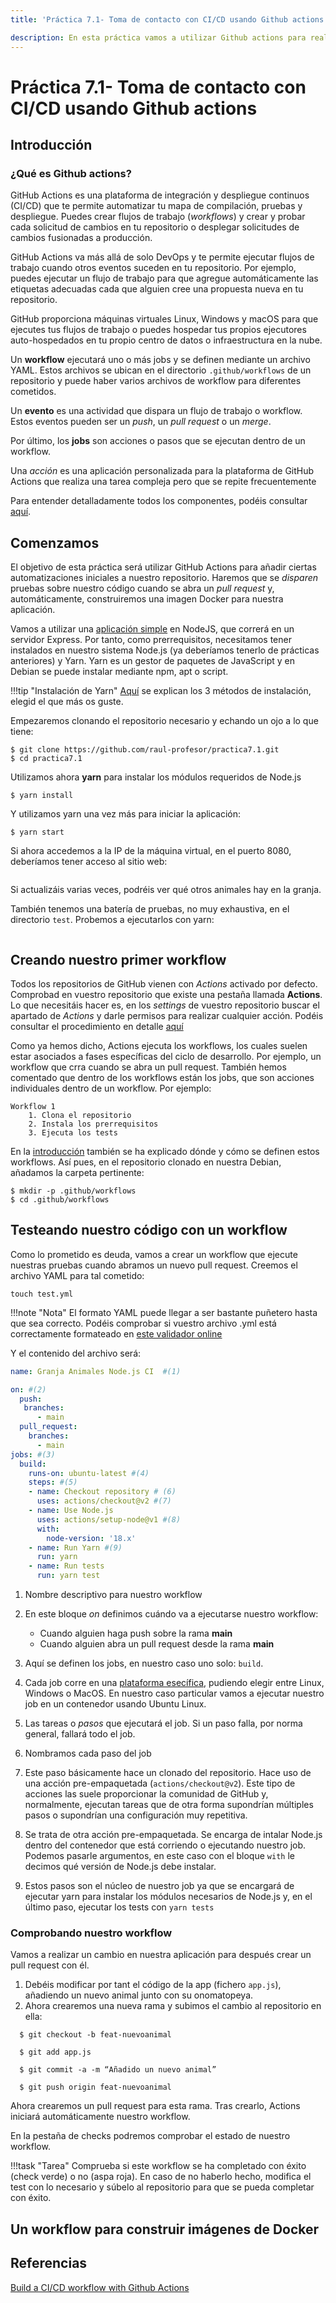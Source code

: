 ```yaml
---
title: 'Práctica 7.1- Toma de contacto con CI/CD usando Github actions'

description: En esta práctica vamos a utilizar Github actions para realizar una serie de test unitarios a una aplicación en NodeJS, al crearse un pull request. Tras ello, al realizar el merge del pull request con la rama main, se construirá una imagen Docker de la aplicación que se subirá tanto a Docker Hub como a Github container registry.
---
```


# Práctica 7.1- Toma de contacto con CI/CD usando Github actions

## Introducción

### ¿Qué es Github actions?

GitHub Actions es una plataforma de integración y despliegue continuos (CI/CD) que te permite automatizar tu mapa de compilación, pruebas y despliegue. Puedes crear flujos de trabajo (*workflows*) y crear y probar cada solicitud de cambios en tu repositorio o desplegar solicitudes de cambios fusionadas a producción.

GitHub Actions va más allá de solo DevOps y te permite ejecutar flujos de trabajo cuando otros eventos suceden en tu repositorio. Por ejemplo, puedes ejecutar un flujo de trabajo para que agregue automáticamente las etiquetas adecuadas cada que alguien cree una propuesta nueva en tu repositorio.

GitHub proporciona máquinas virtuales Linux, Windows y macOS para que ejecutes tus flujos de trabajo o puedes hospedar tus propios ejecutores auto-hospedados en tu propio centro de datos o infraestructura en la nube.

Un **workflow** ejecutará uno o más jobs y se definen mediante un archivo YAML. Estos archivos se ubican en el directorio `.github/workflows` de un repositorio y puede haber varios archivos de workflow para diferentes cometidos.

Un **evento** es una actividad que dispara un flujo de trabajo o workflow. Estos eventos pueden ser un *push*, un *pull request* o un *merge*.

Por último, los **jobs** son acciones o pasos que se ejecutan dentro de un workflow.

Una *acción* es una aplicación personalizada para la plataforma de GitHub Actions que realiza una tarea compleja pero que se repite frecuentemente

Para entender detalladamente todos los componentes, podéis consultar [aquí](https://docs.github.com/es/actions/learn-github-actions/understanding-github-actions).

## Comenzamos

El objetivo de esta práctica será utilizar GitHub Actions para añadir ciertas automatizaciones iniciales a nuestro repositorio. Haremos que se *disparen* pruebas sobre nuestro código cuando se abra un *pull request* y, automáticamente, construiremos una imagen Docker para nuestra aplicación.

Vamos a utilizar una [aplicación simple](https://github.com/jamtur01/animal-farm-nodejs) en NodeJS, que correrá en un servidor Express. Por tanto, como prerrequisitos, necesitamos tener instalados en nuestro sistema Node.js (ya deberíamos tenerlo de prácticas anteriores) y Yarn. Yarn es un gestor de paquetes de JavaScript y en Debian se puede instalar mediante npm, apt o script. 

!!!tip "Instalación de Yarn"
    [Aquí](https://kifarunix.com/install-yarn-on-debian-11/) se explican los 3 métodos de instalación, elegid el que más os guste.


Empezaremos clonando el repositorio necesario y echando un ojo a lo que tiene:

```console
$ git clone https://github.com/raul-profesor/practica7.1.git
$ cd practica7.1
```

Utilizamos ahora **yarn** para instalar los módulos requeridos de Node.js

```console
$ yarn install
```

Y utilizamos yarn una vez más para iniciar la aplicación:

```console
$ yarn start
```

Si ahora accedemos a la IP de la máquina virtual, en el puerto 8080, deberíamos tener acceso al sitio web:

![]()

Si actualizáis varias veces, podréis ver qué otros animales hay en la granja. 

También tenemos una batería de pruebas, no muy exhaustiva, en el directorio `test`. Probemos a ejecutarlos con yarn:

![]()


## Creando nuestro primer workflow

Todos los repositorios de GitHub vienen con *Actions* activado por defecto. Comprobad en vuestro repositorio que existe una pestaña llamada **Actions**. Lo que necesitáis hacer es, en los *settings* de vuestro repositorio buscar el apartado de *Actions* y darle permisos para realizar cualquier acción. Podéis consultar el procedimiento en detalle [aquí](https://docs.github.com/es/repositories/managing-your-repositorys-settings-and-features/enabling-features-for-your-repository/managing-github-actions-settings-for-a-repository)

Como ya hemos dicho, Actions ejecuta los workflows, los cuales suelen estar asociados a fases específicas del ciclo de desarrollo. Por ejemplo, un workflow que crra cuando se abra un pull request. También hemos comentado que dentro de los workflows están los jobs, que son acciones individuales dentro de un workflow. Por ejemplo:

```
Workflow 1
    1. Clona el repositorio
    2. Instala los prerrequisitos
    3. Ejecuta los tests
```
En la [introducción](P7.1.md#que-es-github-actions) también se ha explicado dónde y cómo se definen estos workflows. Así pues, en el repositorio clonado en nuestra Debian, añadamos la carpeta pertinente:

```console
$ mkdir -p .github/workflows
$ cd .github/workflows
```
## Testeando nuestro código con un workflow

Como lo prometido es deuda, vamos a crear un workflow que ejecute nuestras pruebas cuando abramos un nuevo pull request. Creemos el archivo YAML para tal cometido:

```console
touch test.yml
```

!!!note "Nota"
    El formato YAML puede llegar a ser bastante puñetero hasta que sea correcto. Podéis comprobar si vuestro archivo .yml está correctamente formateado en [este validador online](https://www.yamllint.com/) 

Y el contenido del archivo será:

```yaml
name: Granja Animales Node.js CI  #(1)

on: #(2)
  push:
   branches:
      - main
  pull_request:
    branches:
      - main
jobs: #(3)
  build:
    runs-on: ubuntu-latest #(4)
    steps: #(5)
    - name: Checkout repository # (6)
      uses: actions/checkout@v2 #(7)
    - name: Use Node.js
      uses: actions/setup-node@v1 #(8)
      with:
        node-version: '18.x'
    - name: Run Yarn #(9)
      run: yarn
    - name: Run tests
      run: yarn test

```

1. Nombre descriptivo para nuestro workflow
2. En este bloque *on* definimos cuándo va a ejecutarse nuestro workflow:
     + Cuando alguien haga push sobre la rama **main**
     + Cuando alguien abra un pull request desde la rama **main**

3. Aquí se definen los jobs, en nuestro caso uno solo: `build`. 
4. Cada job corre en una [plataforma esecífica](https://docs.github.com/en/actions/using-workflows/workflow-syntax-for-github-actions#jobsjob_idruns-on), pudiendo elegir entre Linux, Windows o MacOS. En nuestro caso particular vamos a ejecutar nuestro job en un contenedor usando Ubuntu Linux.
5. Las tareas o *pasos* que ejecutará el job. Si un paso falla, por norma general, fallará todo el job.
6. Nombramos cada paso del job
7. Este paso básicamente hace un clonado del repositorio. 
  Hace uso de una acción pre-empaquetada (`actions/checkout@v2`). Este tipo de acciones las suele proporcionar la comunidad de GitHub y, normalmente, ejecutan tareas que de otra forma supondrían múltiples pasos o supondrían una configuración muy repetitiva.
8. Se trata de otra acción pre-empaquetada. Se encarga de intalar Node.js dentro del contenedor que está corriendo o ejecutando nuestro job. Podemos pasarle argumentos, en este caso con el bloque `with` le decimos qué versión de Node.js debe instalar.
9. Estos pasos son el núcleo de nuestro job ya que se encargará de ejecutar yarn para instalar los módulos necesarios de Node.js y, en el último paso, ejecutar los tests con `yarn tests`

### Comprobando nuestro workflow

Vamos a realizar un cambio en nuestra aplicación para después crear un pull request con él. 

1. Debéis modificar por tant el código de la app (fichero `app.js`), añadiendo un nuevo animal junto con su onomatopeya.
2. Ahora crearemos una nueva rama y subimos el cambio al repositorio en ella: 
  ```console
    $ git checkout -b feat-nuevoanimal

    $ git add app.js

    $ git commit -a -m “Añadido un nuevo animal”

    $ git push origin feat-nuevoanimal
  ```
Ahora crearemos un pull request para esta rama. Tras crearlo, Actions iniciará automáticamente nuestro workflow. 

En la pestaña de checks podremos comprobar el estado de nuestro workflow.

!!!task "Tarea"
  Comprueba si este workflow se ha completado con éxito (check verde) o no (aspa roja). En caso de no haberlo hecho, modifica el test con lo necesario y súbelo al repositorio para que se pueda completar con éxito.
   

## Un workflow para construir imágenes de Docker


## Referencias

[Build a CI/CD workflow with Github Actions ](https://github.com/readme/guides/sothebys-github-actions)

